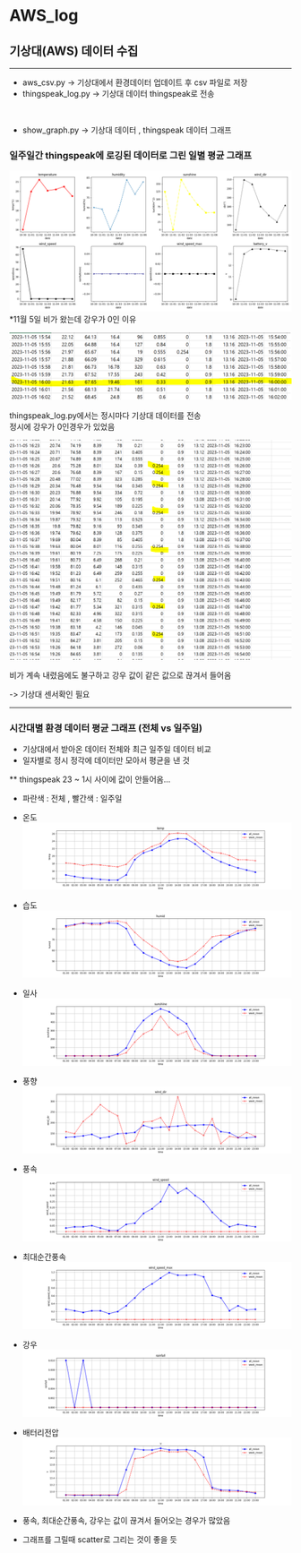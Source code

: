 # AWS_log

## 기상대(AWS) 데이터 수집

-----------------
- aws_csv.py -> 기상대에서 환경데이터 업데이트 후 csv 파일로 저장 <br>
- thingspeak_log.py -> 기상대 데이터 thingspeak로 전송  <br>
<br>

- show_graph.py -> 기상대 데이터 , thingspeak 데이터 그래프

### 일주일간 thingspeak에 로깅된 데이터로 그린 일별 평균 그래프 
![](output/weekdata.png)
*11월 5일 비가 왔는데 강우가 0인 이유 

![img.png](img.png)

thingspeak_log.py에서는 정시마다 기상대 데이터를 전송<br>
정시에 강우가 0인경우가 있었음

![img_2.png](img_2.png)

비가 계속 내렸음에도 불구하고 강우 값이 같은 값으로 끊겨서 들어옴

-> 기상대 센서확인 필요 

--------------------------------------

### 시간대별 환경 데이터 평균 그래프 (전체 vs 일주일)
- 기상대에서 받아온 데이터 전체와 최근 일주일 데이터 비교
- 일자별로 정시 정각에 데이터만 모아서 평균을 낸 것 

** thingspeak 23 ~ 1시 사이에 값이 안들어옴...

- 파란색 : 전체 , 빨간색 : 일주일 <br>

- 온도 
![](output/temp.png)

- 습도
![](output/humid.png)

- 일사
![](output/sunshine.png)

- 풍향
![](output/wind_dir.png)

- 풍속
![](output/wind_speed.png)

- 최대순간풍속
![](output/wind_speed_max.png)

- 강우
![](output/rainfall.png)

- 배터리전압
![](output/v.png)

- 풍속, 최대순간풍속, 강우는 값이 끊겨서 들어오는 경우가 많았음 <br>
- 그래프를 그릴때 scatter로 그리는 것이 좋을 듯 
